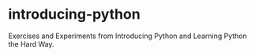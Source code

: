 # introducing-python

Exercises and Experiments from Introducing Python and Learning Python the Hard Way.
